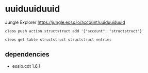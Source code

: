# uuiduuiduuid

Jungle Explorer https://jungle.eosx.io/account/uuiduuiduuid

`cleos push action structstruct add '{"account": "structstruct"}'`   

`cleos get table structstruct structstruct entries`

## dependencies

- eosio.cdt 1.6.1
